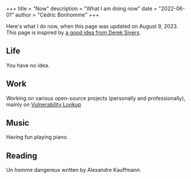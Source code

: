 +++
title = "Now"
description = "What I am doing now"
date = "2022-06-01"
author = "Cédric Bonhomme"
+++

Here's what I do now, when this page was updated on August 9, 2023.  
This page is inspired by [a good idea from Derek Sivers](https://nownownow.com/about).


## Life

You have no idea.


## Work

Working on various open-source projects (personally and professionally), mainly on
[Vulnerability Lookup](https://github.com/cve-search/vulnerability-lookup)


## Music

Having fun playing piano.


## Reading

Un homme dangereux written by Alexandre Kauffmann.

